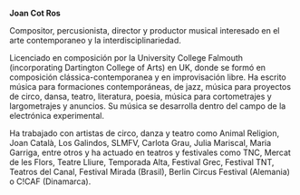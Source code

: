 **Joan Cot Ros**

Compositor, percusionista, director y productor musical interesado en el arte contemporaneo y la interdisciplinariedad. 

Licenciado en composición por la University College Falmouth (incorporating Dartington College of Arts) en UK, donde se formó en composición clássica-contemporanea y en improvisación libre. Ha escrito música para formaciones contemporáneas, de jazz, música para proyectos de circo, dansa, teatro, literatura, poesia, música para cortometrajes y largometrajes y anuncios. Su música se desarrolla dentro del campo de la electrónica experimental.

Ha trabajado con artistas de circo, danza y teatro como Animal Religion, Joan Català, Los Galindos, SLMFV, Carlota Grau, Julia Mariscal, Maria Garriga, entre otros y ha actuado en teatros y festivales como TNC, Mercat de les Flors, Teatre Lliure, Temporada Alta, Festival Grec, Festival TNT, Teatros del Canal, Festival Mirada (Brasil), Berlin Circus Festival (Alemania) o C!CAF (Dinamarca).
